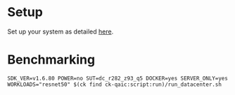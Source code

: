 # Setup
Set up your system as detailed [here](https://github.com/krai/ck-qaic/blob/main/script/setup.docker/README.md).

# Benchmarking
```
SDK_VER=v1.6.80 POWER=no SUT=dc_r282_z93_q5 DOCKER=yes SERVER_ONLY=yes WORKLOADS="resnet50" $(ck find ck-qaic:script:run)/run_datacenter.sh
```
